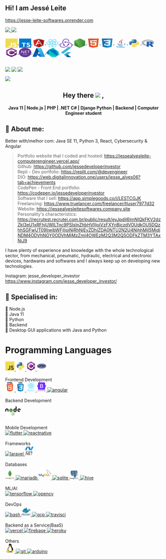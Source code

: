 ## Hi! I am Jessé Leite
https://jesse-leite-softwares.onrender.com
 <div>
  <a href="https://github.com/jessedeveloperinvestor">
  <img height="180em" src="https://github-readme-stats.vercel.app/api?username=jessedeveloperinvestor&show_icons=true&theme=dark&include_all_commits=true&count_private=true"/>
  <img height="180em" src="https://github-readme-stats.vercel.app/api/top-langs/?username=jessedeveloperinvestor&layout=compact&langs_count=7&theme=dark"/>
</div>


<div style="display: inline_block"><br>
  <img align="center" alt="Js" height="30" width="40" src="https://raw.githubusercontent.com/devicons/devicon/master/icons/javascript/javascript-plain.svg">
  <img align="center" alt="Ts" height="30" width="40" src="https://raw.githubusercontent.com/devicons/devicon/master/icons/typescript/typescript-plain.svg">
  <img align="center" alt="Angular" height="30" width="40" src="https://raw.githubusercontent.com/devicons/devicon/master/icons/angularjs/angularjs-original.svg">
  <img align="center" alt="React" height="30" width="40" src="https://raw.githubusercontent.com/devicons/devicon/master/icons/react/react-original.svg">
  <img align="center" alt="Redux" height="30" width="40" src="https://raw.githubusercontent.com/devicons/devicon/master/icons/redux/redux-original.svg">
  <img align="center" alt="Node" height="30" width="40" src="https://raw.githubusercontent.com/devicons/devicon/master/icons/nodejs/nodejs-original.svg">
  <img align="center" alt="HTML" height="30" width="40" src="https://raw.githubusercontent.com/devicons/devicon/master/icons/html5/html5-original.svg">
  <img align="center" alt="CSS" height="30" width="40" src="https://raw.githubusercontent.com/devicons/devicon/master/icons/css3/css3-original.svg">
  <img align="center" alt="Java" height="30" width="40" src="https://raw.githubusercontent.com/devicons/devicon/master/icons/java/java-original.svg">
  <img align="center" alt="Python" height="30" width="40" src="https://raw.githubusercontent.com/devicons/devicon/master/icons/python/python-original.svg">
  <img align="center" alt="R" height="30" width="40" src="https://raw.githubusercontent.com/devicons/devicon/master/icons/r/r-original.svg">
  <img align="center" alt="Csharp" height="30" width="40" src="https://raw.githubusercontent.com/devicons/devicon/master/icons/csharp/csharp-original.svg">
  <img align="center" alt="DotNet" height="30" width="40" src="https://raw.githubusercontent.com/devicons/devicon/master/icons/dotnetcore/dotnetcore-original.svg">
  <img align="center" alt="Azure" height="30" width="40" src="https://raw.githubusercontent.com/devicons/devicon/master/icons/azure/azure-original.svg">
  <img align="center" alt="Dart" height="30" width="40" src="https://raw.githubusercontent.com/devicons/devicon/master/icons/dart/dart-original.svg">
  <img align="center" alt="Flutter" height="30" width="40" src="https://raw.githubusercontent.com/devicons/devicon/master/icons/flutter/flutter-original.svg">
</div>
  
  ##
 
<div> 
  <a href="https://www.instagram.com/jesse_developer_investor/" target="_blank"><img width="30" align="center" src="https://cdn-icons-png.flaticon.com/512/1384/1384063.png"></a>
  <a href = "mailto:jessedeveloperinvestor@gmail.com"><img width="35" align="center" src="https://cdn-icons-png.flaticon.com/512/732/732200.png" target="_blank"></a>
  <a href="https://www.linkedin.com/in/jessealvesleite/" target="_blank"><img align="center" width="30" src="https://cdn-icons.flaticon.com/png/512/3536/premium/3536505.png?token=exp=1640210026~hmac=4383b68f962bda6558134b6ff7cde928"></a>
</div>

<a href="https://www.youtube.com/channel/UC8zkHKhBad-vElr7BWUvGRg" target="_blank"><img src="https://img.shields.io/badge/YouTube-FF0000?style=for-the-badge&logo=youtube&logoColor=white" target="_blank"></a>

<h2 align="center">
  Hey there <img src="https://media.giphy.com/media/hvRJCLFzcasrR4ia7z/giphy.gif" width="28"> ,
   <!-- I'm <a href="">Tony Robin</a>!  -->
</h2>

<h4 align='center'>
  Java 11 | Node.js | PHP | .NET C# | Django Python | Backend | Computer Engineer student
</h4>

## 🧑 About me:

<p>
Better with/melhor com: Java SE 11, Python 3, React, Cybersecurity & Angular

>Portfolio website that I coded and hosted: https://jessealvesleite-computerengineer.vercel.app/<br>
>Github: https://github.com/jessedeveloperinvestor<br>
>Repli - Dev portfolio: https://replit.com/@devengineer<br>
> DIO: https://web.digitalinnovation.one/users/jesse_alves06?tab=achievements<br>
>CodePen - Front End portfolio: https://codepen.io/jessedeveloperinvestor<br>
>Software that I sell: https://app.simplegoods.co/i/LESTCGJK<br>
>Freelancing: https://www.truelancer.com/freelancer/tluser7977d32<br>
>Website: https://jessealvesleitesoftwares.company.site<br>
>Personality's characteristics: https://recrutest.recrutei.com.br/public/result/eyJpdiI6ImNIQkFKV2dzZkI3eU1xRFhjUWlLTnc9PSIsInZhbHVlIjoiVzFXYnBiczdVOUdkOU5DQzhhSGFwUT09IiwibWFjIjoiNjRhNjEyZDhiZDA0NTU2N2U4NjhhMjI5MjdjNDM4ODVhNGY0ODVhMjMzZmI4OWEzM2Q3M2Q5ODFkZTM3YTAxNiJ9<br>

I have plenty of experience and knowledge with the whole technological sector, from mechanical, pneumatic, hydraulic, electrical and electronic devices, hardwares and softwares and I always keep up on developing new technologies.

Instagram: jesse_developer_investor
https://www.instagram.com/jesse_developer_investor/ <br>
</p>

<h2>🥇 Specialised in:</h2>
<p>🔸 Node.js
<br> 🔸 Java 11
<br>🔸 Python
<br>🔸 Backend
<br>🔸 Desktop GUI applications with Java and Python
<p>
<h1>Programming Languages</h1>
        <a
            href="https://developer.mozilla.org/en-US/docs/Web/JavaScript"
            target="_blank"
        >
            <img
                src="https://raw.githubusercontent.com/devicons/devicon/master/icons/javascript/javascript-original.svg"
                alt="javascript"
                height="30"
            />
        </a>
        <a href="https://www.python.org" target="_blank">
            <img
                src="https://raw.githubusercontent.com/devicons/devicon/master/icons/python/python-original.svg"
                alt="python"
                height="30"
            />
        </a>
        <!--<a href="https://dart.dev" target="_blank">
            <img
                src="https://www.vectorlogo.zone/logos/dartlang/dartlang-icon.svg"
                alt="dart"
                height="30"
            />
        </a>-->
        <a href="https://www.w3schools.com/cs/" target="_blank">
            <img
                src="https://raw.githubusercontent.com/devicons/devicon/master/icons/csharp/csharp-original.svg"
                alt="csharp"
                height="30"
            />
        </a>
        <a href="https://www.php.net" target="_blank">
            <img
                src="https://raw.githubusercontent.com/devicons/devicon/master/icons/php/php-original.svg"
                alt="php"
                height="30"
            />
        </a>
        <br /><br />
        Frontend Development<br />
        <a href="https://www.w3.org/html/" target="_blank">
            <img
                src="https://raw.githubusercontent.com/devicons/devicon/master/icons/html5/html5-original-wordmark.svg"
                alt="html5"
                height="30"
            />
        </a>
        <a href="https://www.w3schools.com/css/" target="_blank">
            <img
                src="https://raw.githubusercontent.com/devicons/devicon/master/icons/css3/css3-original-wordmark.svg"
                alt="css3"
                height="30"
            />
        </a>
        <a href="https://reactjs.org/" target="_blank">
            <img
                src="https://raw.githubusercontent.com/devicons/devicon/master/icons/react/react-original-wordmark.svg"
                alt="react"
                height="30"
            />
        </a>
        <!--<a href="https://vuejs.org/" target="_blank">
            <img
                src="https://raw.githubusercontent.com/devicons/devicon/master/icons/vuejs/vuejs-original-wordmark.svg"
                alt="vuejs"
                height="30"
            />
        </a>
        <a href="https://sass-lang.com" target="_blank">
            <img
                src="https://raw.githubusercontent.com/devicons/devicon/master/icons/sass/sass-original.svg"
                alt="sass"
                height="30"
            />
        </a>
        <a href="https://tailwindcss.com/" target="_blank">
            <img
                src="https://www.vectorlogo.zone/logos/tailwindcss/tailwindcss-icon.svg"
                alt="tailwind"
                height="30"
            />
        </a>
        <a href="https://bulma.io/" target="_blank">
            <img
                src="https://raw.githubusercontent.com/gilbarbara/logos/804dc257b59e144eaca5bc6ffd16949752c6f789/logos/bulma.svg"
                alt="bulma"
                height="30"
            />
        </a>-->
        <a href="https://getbootstrap.com" target="_blank">
            <img
                src="https://raw.githubusercontent.com/devicons/devicon/master/icons/bootstrap/bootstrap-plain-wordmark.svg"
                alt="bootstrap"
                height="30"
            />
        </a>
        <a href="https://angular.io" target="_blank">
            <img
                src="https://miro.medium.com/proxy/1*nWtdFBcmwNz0cRB8YidO0w.png"
                alt="angular"
                height="30"
            />
        </a>
        <!--<a href="https://webpack.js.org" target="_blank">
            <img
                src="https://raw.githubusercontent.com/webpack/media/master/logo/logo-on-white-bg.png"
                alt="webpack"
                height="45"
            />
        </a>-->
        <br /><br />
        Backend Development<br />
        <a href="https://nodejs.org" target="_blank">
            <img
                src="https://raw.githubusercontent.com/devicons/devicon/master/icons/nodejs/nodejs-original-wordmark.svg"
                alt="nodejs"
                width="50"
                height="50"
            />
        </a>
        <!--<a href="https://expressjs.com" target="_blank">
            <img
                src="https://raw.githubusercontent.com/devicons/devicon/master/icons/express/express-original-wordmark.svg"
                alt="express"
                height="50"
            />
        </a>
        <a href="https://graphql.org" target="_blank">
            <img
                src="https://www.vectorlogo.zone/logos/graphql/graphql-icon.svg"
                alt="graphql"
                height="30"
            />
        </a>
        <a href="https://www.nginx.com" target="_blank">
            <img
                src="https://raw.githubusercontent.com/devicons/devicon/master/icons/nginx/nginx-original.svg"
                alt="nginx"
                height="40"
            />
        </a>-->
        <br /><br />
        Mobile Development<br />
        <a href="https://flutter.dev" target="_blank">
            <img
                src="https://www.vectorlogo.zone/logos/flutterio/flutterio-icon.svg"
                alt="flutter"
                height="30"
            />
        </a>
        <a href="https://reactnative.dev/" target="_blank">
            <img
                src="https://reactnative.dev/img/header_logo.svg"
                alt="reactnative"
                height="30"
            />
        </a>
        <!--<a href="https://ionicframework.com" target="_blank">
            <img
                src="https://upload.wikimedia.org/wikipedia/commons/d/d1/Ionic_Logo.svg"
                alt="ionic"
                width="50"
                height="30"
            />
        </a>-->
        <br /><!--<br />
        Static Site Generators<br />
        <a href="https://nextjs.org/" target="_blank">
            <img
                src="https://cdn.worldvectorlogo.com/logos/nextjs-3.svg"
                alt="nextjs"
                height="30"
            />
        </a>
        <a href="https://www.gatsbyjs.com/" target="_blank">
            <img
                src="https://www.vectorlogo.zone/logos/gatsbyjs/gatsbyjs-icon.svg"
                alt="gatsby"
                height="30"
            />
        </a>
        <a href="https://nuxtjs.org/" target="_blank">
            <img
                src="https://www.vectorlogo.zone/logos/nuxtjs/nuxtjs-icon.svg"
                alt="nuxtjs"
                height="30"
            />
        </a>
        <br />--><br />
        Frameworks<br />
        <a href="https://laravel.com/" target="_blank">
            <img
                src="https://seeklogo.com/images/L/laravel-framework-logo-C10176EC8C-seeklogo.com.png"
                alt="laravel"
                height="30"
            />
        </a>
        <!--<a href="https://www.electronjs.org" target="_blank">
            <img
                src="https://raw.githubusercontent.com/devicons/devicon/master/icons/electron/electron-original.svg"
                alt="electron"
                height="30"
            />
        </a>-->
        <a href="https://dotnet.microsoft.com/" target="_blank">
            <img
                src="https://raw.githubusercontent.com/devicons/devicon/master/icons/dot-net/dot-net-original-wordmark.svg"
                alt="dotnet"
                height="30"
            />
        </a>
        <br /><br />
        Databases<br />
        <a href="https://www.mongodb.com/" target="_blank">
            <img
                src="https://raw.githubusercontent.com/devicons/devicon/master/icons/mongodb/mongodb-original-wordmark.svg"
                alt="mongodb"
                height="30"
            />
        </a>
        <a href="https://mariadb.org/" target="_blank">
            <img
                src="https://www.vectorlogo.zone/logos/mariadb/mariadb-icon.svg"
                alt="mariadb"
                height="30"
            />
        </a>
        <a href="https://www.mysql.com/" target="_blank">
            <img
                src="https://raw.githubusercontent.com/devicons/devicon/master/icons/mysql/mysql-original-wordmark.svg"
                alt="mysql"
                height="40"
            />
        </a>
        <a href="https://www.sqlite.org/" target="_blank">
            <img
                src="https://www.vectorlogo.zone/logos/sqlite/sqlite-icon.svg"
                alt="sqlite"
                height="30"
            />
        </a>
        <a href="https://www.postgresql.org" target="_blank">
            <img
                src="https://raw.githubusercontent.com/devicons/devicon/master/icons/postgresql/postgresql-original-wordmark.svg"
                alt="postgresql"
                height="30"
            />
        </a>
        <a href="https://hive.apache.org/" target="_blank">
            <img
                src="https://www.vectorlogo.zone/logos/apache_hive/apache_hive-icon.svg"
                alt="hive"
                height="30"
            />
        </a>
        <br /><br />
        ML/AI<br />
        <a href="https://www.tensorflow.org" target="_blank">
            <img
                src="https://www.vectorlogo.zone/logos/tensorflow/tensorflow-icon.svg"
                alt="tensorflow"
                height="30"
            />
        </a>
        <a href="https://opencv.org/" target="_blank">
            <img
                src="https://www.vectorlogo.zone/logos/opencv/opencv-icon.svg"
                alt="opencv"
                height="30"
            />
        </a>
        <br /><!--<br />
        Data Visualization<br />
        <a href="https://d3js.org/" target="_blank">
            <img
                src="https://raw.githubusercontent.com/devicons/devicon/master/icons/d3js/d3js-original.svg"
                alt="d3js"
                height="30"
            />
        </a>
        <a href="https://www.chartjs.org" target="_blank">
            <img
                src="https://www.chartjs.org/media/logo-title.svg"
                alt="chartjs"
                height="30"
            />
        </a>
        <br /><br />
        Automation & Testing<br />
        <a href="https://github.com/puppeteer/puppeteer" target="_blank">
            <img
                src="https://www.vectorlogo.zone/logos/pptrdev/pptrdev-official.svg"
                alt="puppeteer"
                height="30"
            />
        </a>
        <br />--><br />
        DevOps<br />
        <a href="https://www.gnu.org/software/bash/" target="_blank">
            <img
                src="https://www.vectorlogo.zone/logos/gnu_bash/gnu_bash-icon.svg"
                alt="bash"
                height="30"
            />
        </a>
        <a href="https://www.docker.com/" target="_blank">
            <img
                src="https://raw.githubusercontent.com/devicons/devicon/master/icons/docker/docker-original-wordmark.svg"
                alt="docker"
                height="30"
            />
        </a>
        <a href="https://cloud.google.com" target="_blank">
            <img
                src="https://www.vectorlogo.zone/logos/google_cloud/google_cloud-icon.svg"
                alt="gcp"
                height="30"
            />
        </a>
        <a href="https://travis-ci.org" target="_blank">
            <img
                src="https://www.vectorlogo.zone/logos/travis-ci/travis-ci-icon.svg"
                alt="travisci"
                height="30"
            />
        </a>
        <!--<a href="https://circleci.com" target="_blank">
            <img
                src="https://www.vectorlogo.zone/logos/circleci/circleci-icon.svg"
                alt="circleci"
                height="30"
            />
        </a>-->
        <br /><br />
        Backend as a Service(BaaS)<br />
        <a href="https://vercel.com/dashboard" target="_blank">
            <img
                src="https://raw.githubusercontent.com/delianides/kap-vercel/HEAD/vercel.png"
                alt="vercel"
                height="30"
            />
        </a>
        <a href="https://firebase.google.com/" target="_blank">
            <img
                src="https://www.vectorlogo.zone/logos/firebase/firebase-icon.svg"
                alt="firebase"
                height="30"
            />
        </a>
        <a href="https://heroku.com" target="_blank">
            <img
                src="https://www.vectorlogo.zone/logos/heroku/heroku-icon.svg"
                alt="heroku"
                height="30"
            />
        </a>
        <br /><br />
        Others<br />
        <a href="https://www.linux.org/" target="_blank">
            <img
                src="https://raw.githubusercontent.com/devicons/devicon/master/icons/linux/linux-original.svg"
                alt="linux"
                height="30"
            />
        </a>
        <a href="https://git-scm.com/" target="_blank">
            <img
                src="https://www.vectorlogo.zone/logos/git-scm/git-scm-icon.svg"
                alt="git"
                height="30"
            />
        </a>
        <a href="https://www.arduino.cc/" target="_blank">
            <img
                src="https://cdn.worldvectorlogo.com/logos/arduino-1.svg"
                alt="arduino"
                height="30"
            />
        </a>
        <br /><br />
